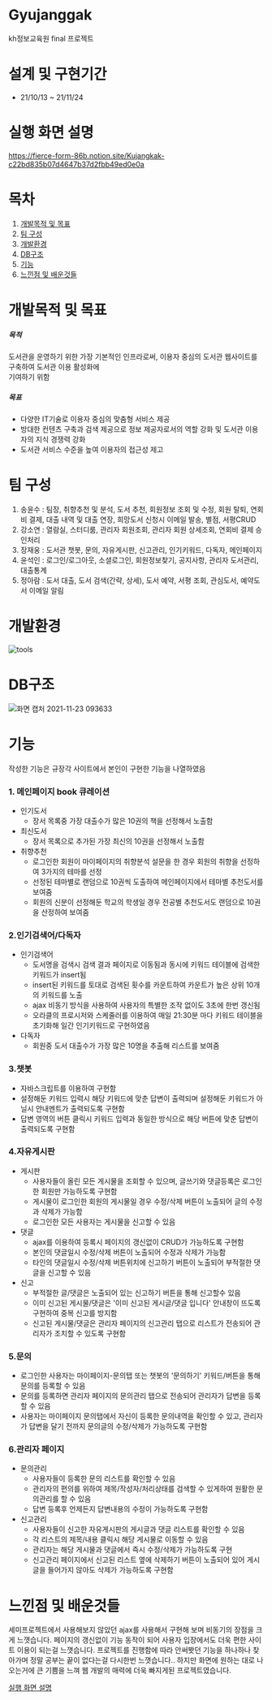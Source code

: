 # Gyujanggak
kh정보교육원 final 프로젝트
# 설계 및 구현기간
+ 21/10/13 ~ 21/11/24
# 실행 화면 설명
https://fierce-form-86b.notion.site/Kujangkak-c22bd835b07d4647b37d2fbb49ed0e0a
# 목차
1. [개발목적 및 목표](#개발목적-및-목표)<br>
2. [팀 구성](#팀-구성)<br>
3. [개발환경](#개발환경)<br>
4. [DB구조](#DB구조)<br>
5. [기능](#기능)<br>
6. [느낀점 및 배운것들](#느낀점-및-배운것들)<br>
# 개발목적 및 목표
##### 목적
도서관을 운영하기 위한 가장 기본적인 인프라로써, 
이용자 중심의 도서관 웹사이트를 구축하여 도서관 이용 활성화에  
기여하기 위함<br>
##### 목표
+ 다양한 IT기술로 이용자 중심의 맞춤형 서비스 제공
+ 방대한 컨텐츠 구축과 검색 제공으로 정보 제공자로서의 역할 강화 및 도서관 이용자의 지식 경쟁력 강화
+ 도서관 서비스 수준을 높여 이용자의 접근성 제고
# 팀 구성
1. 송윤수 : 팀장, 취향추천 및 분석, 도서 추천, 회원정보 조회 및 수정, 회원 탈퇴, 연회비 결제, 대출 내역 및 대출 연장, 희망도서 신청시 이메일 발송, 별점, 서평CRUD
2. 강소연 : 열람실, 스터디룸, 관리자 회원조회, 관리자 회원 상세조회, 연회비 결제 승인처리
3. 장재웅 : 도서관 챗봇, 문의, 자유게시판, 신고관리, 인기키워드, 다독자, 메인페이지
4. 윤석인 : 로그인/로그아웃, 소셜로그인, 회원정보찾기, 공지사항, 관리자 도서관리, 대출통계
5. 정아람 : 도서 대출, 도서 검색(간략, 상세), 도서 예약, 서평 조회, 관심도서, 예약도서 이메일 알림
# 개발환경
![tools](https://user-images.githubusercontent.com/90733948/142962526-3a0dfb50-7864-4763-b811-c855015c5bdf.jpg)
# DB구조
![화면 캡처 2021-11-23 093633](https://user-images.githubusercontent.com/90733948/142962565-d1c73339-8d39-495f-8106-e4ca9eaaa161.jpg)
# 기능
작성한 기능은 규장각 사이트에서 본인이 구현한 기능을 나열하였음<br>
### 1. 메인페이지 book 큐레이션
+ 인기도서
  + 장서 목록중 가장 대출수가 많은 10권의 책을 선정해서 노출함
+ 최신도서
  + 장서 목록으로 추가된 가장 최신의 10권을 선정해서 노출함
+ 취향추천
  + 로그인한 회원이 마이페이지의 취향분석 설문을 한 경우 회원의 취향을 선정하여 3가지의 테마를 선정
  + 선정된 테마별로 랜덤으로 10권씩 도출하여 메인페이지에서 테마별 추천도서를 보여줌
  + 회원의 신분이 선정해둔 학교의 학생일 경우 전공별 추천도서도 랜덤으로 10권을 산정하여 보여줌
### 2.인기검색어/다독자
+ 인기검색어
  + 도서명을 검색시 검색 결과 페이지로 이동됨과 동시에 키워드 테이블에 검색한 키워드가 insert됨
  + insert된 키워드를 토대로 검색된 횟수를 카운트하여 카운트가 높은 상위 10개의 키워드를 노출
  + ajax 비동기 방식을 사용하여 사용자의 특별한 조작 없이도 3초에 한번 갱신됨
  + 오라클의 프로시저와 스케줄러를 이용하여 매일 21:30분 마다 키워드 테이블을 초기화해 일간 인기키워드로 구현하였음
+ 다독자
  + 회원중 도서 대출수가 가장 많은 10명을 추출해 리스트를 보여줌
### 3.챗봇
  + 자바스크립트를 이용하여 구현함
  + 설정해둔 키워드 입력시 해당 키워드에 맞춘 답변이 출력되며 설정해둔 키워드가 아닐시 안내멘트가 출력되도록 구현함
  + 답변 영역의 버튼 클릭시 키워드 입력과 동일한 방식으로 해당 버튼에 맞춘 답변이 출력되도록 구현함
### 4.자유게시판
+ 게시판
  + 사용자들이 올린 모든 게시물을 조회할 수 있으며, 글쓰기와 댓글등록은 로그인한 회원만 가능하도록 구현함
  + 게시물이 로그인한 회원의 게시물일 경우 수정/삭제 버튼이 노출되어 글의 수정과 삭제가 가능함
  + 로그인한 모든 사용자는 게시물을 신고할 수 있음
+ 댓글
  + ajax를 이용하여 등록시 페이지의 갱신없이 CRUD가 가능하도록 구현함
  + 본인의 댓글일시 수정/삭제 버튼이 노출되어 수정과 삭제가 가능함
  + 타인의 댓글일시 수정/삭제 버튼위치에 신고하기 버튼이 노출되어 부적절한 댓글을 신고할 수 있음
+ 신고
  + 부적절한 글/댓글은 노출되어 있는 신고하기 버튼을 통해 신고할수 있음
  + 이미 신고된 게시물/댓글은 '이미 신고된 게시글/댓글 입니다' 안내창이 뜨도록 구현하여 중복 신고를 방지함
  + 신고된 게시물/댓글은 관리자 페이지의 신고관리 탭으로 리스트가 전송되어 관리자가 조치할 수 있도록 구현함
### 5.문의
+ 로그인한 사용자는 마이페이지-문의탭 또는 챗봇의 '문의하기' 키워드/버튼을 통해 문의를 등록할 수 있음
+ 문의를 등록하면 관리자 페이지의 문의관리 탭으로 전송되어 관리자가 답변을 등록할 수 있음
+ 사용자는 마이페이지 문의탭에서 자신이 등록한 문의내역을 확인할 수 있고, 관리자가 답변을 달기 전까지 문의글의 수정/삭제가 가능하도록 구현함
### 6.관리자 페이지
+ 문의관리
  + 사용자들이 등록한 문의 리스트를 확인할 수 있음
  + 관리자의 편의를 위하여 제목/작성자/처리상태를 검색할 수 있게하여 원활한 문의관리를 할 수 있음
  + 답변 등록후 언제든지 답변내용의 수정이 가능하도록 구현함
+ 신고관리
  + 사용자들이 신고한 자유게시판의 게시글과 댓글 리스트를 확인할 수 있음
  + 각 리스트의 제목/내용 클릭시 해당 게시물로 이동할 수 있음
  + 관리자는 해당 게시물과 댓글에서 즉시 수정/삭제가 가능하도록 구현
  + 신고관리 페이지에서 신고된 리스트 옆에 삭제하기 버튼이 노출되어 있어 게시글을 들어가지 않아도 삭제가 가능하도록 구현함
 
# 느낀점 및 배운것들
세미프로젝트에서 사용해보지 않았던 ajax를 사용해서 구현해 보며 비동기의 장점을 크게 느꼇습니다. 페이지의 갱신없이 기능 동작이 되어 사용자 입장에서도 더욱 편한 사이트 이용이 되는걸 
느꼇습니다.
프로젝트를 진행함에 따라 안써봣던 기능을 하나하나 찾아가며 정말 공부는 끝이 없다는걸 다시한번 느꼇습니다.. 하지만 화면에 원하는 대로 나오는거에 큰 기쁨을 느껴 
웹 개발의 매력에 더욱 빠지게된 프로젝트였습니다.

[실행 화면 설명](#실행-화면-설명)
